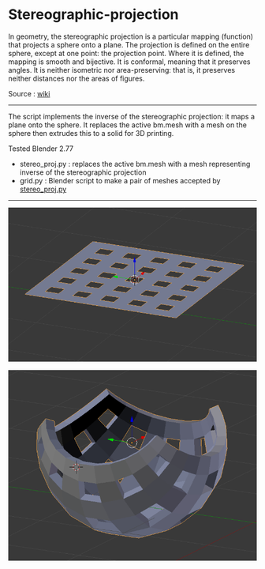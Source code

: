 # Stereographic-projection

In geometry, the stereographic projection is a particular mapping (function) that projects a sphere onto a plane. The projection is defined on the entire sphere, except at one point: the projection point. Where it is defined, the mapping is smooth and bijective. It is conformal, meaning that it preserves angles. It is neither isometric nor area-preserving: that is, it preserves neither distances nor the areas of figures.

Source : [wiki](https://en.wikipedia.org/wiki/Stereographic_projection)

---

The script implements the inverse of the stereographic projection: it maps a plane onto the sphere.
It replaces the active bm.mesh with a mesh on the sphere then extrudes this to a solid for 3D printing.

Tested Blender 2.77

- stereo_proj.py : replaces the active bm.mesh with a mesh representing inverse of the stereographic projection
- grid.py :  Blender script to make a pair of meshes accepted by [stereo_proj.py](https://github.com/macbuse/Stereographic-projection/blob/master/stereo_proj.py)

---

![before](https://github.com/macbuse/Stereographic-projection/blob/master/flat%20mesh.png)

![after](https://github.com/macbuse/Stereographic-projection/blob/master/modified%20mesh.png)



